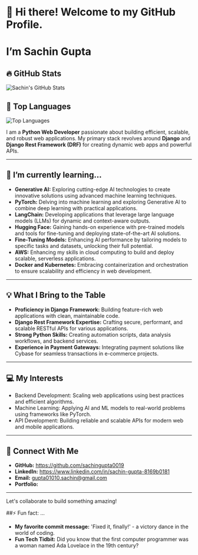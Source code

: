# 👋 Hi there! Welcome to my GitHub Profile. 
# I’m Sachin Gupta

## 🔥 GitHub Stats
![Sachin's GitHub Stats](https://github-readme-stats.vercel.app/api?username=shilpigupta&show_icons=true&theme=dark)

## 🧰 Top Languages
![Top Languages](https://github-readme-stats.vercel.app/api/top-langs/?username=shilpigupta&layout=compact&theme=dark)


I am a **Python Web Developer** passionate about building efficient, scalable, and robust web applications. My primary stack revolves around **Django** and **Django Rest Framework (DRF)** for creating dynamic web apps and powerful APIs.

---

## 🌱 I’m currently learning...
- **Generative AI:** Exploring cutting-edge AI technologies to create innovative solutions using advanced machine learning techniques.
- **PyTorch:** Delving into machine learning and exploring Generative AI to combine deep learning with practical applications.  
- **LangChain:** Developing applications that leverage large language models (LLMs) for dynamic and context-aware outputs.  
- **Hugging Face:** Gaining hands-on experience with pre-trained models and tools for fine-tuning and deploying state-of-the-art AI solutions.  
- **Fine-Tuning Models:** Enhancing AI performance by tailoring models to specific tasks and datasets, unlocking their full potential.  
- **AWS:** Enhancing my skills in cloud computing to build and deploy scalable, serverless applications.
- **Docker and Kubernetes:** Embracing containerization and orchestration to ensure scalability and efficiency in web development.


---

## 💡 What I Bring to the Table
- **Proficiency in Django Framework:** Building feature-rich web applications with clean, maintainable code.
- **Django Rest Framework Expertise:** Crafting secure, performant, and scalable RESTful APIs for various applications.
- **Strong Python Skills:** Creating automation scripts, data analysis workflows, and backend services.
- **Experience in Payment Gateways:** Integrating payment solutions like Cybase for seamless transactions in e-commerce projects.

---

## 💻 My Interests
- Backend Development: Scaling web applications using best practices and efficient algorithms.
- Machine Learning: Applying AI and ML models to real-world problems using frameworks like PyTorch.
- API Development: Building reliable and scalable APIs for modern web and mobile applications.

---

## 🔗 Connect With Me
- **GitHub:** https://github.com/sachingupta0019
- **LinkedIn:** https://www.linkedin.com/in/sachin-gupta-8169b0181
- **Email:** gupta01010.sachin@gmail.com
- **Portfolio:**
  
---


Let's collaborate to build something amazing!
  
##⚡ Fun fact: ...
- **My favorite commit message:** 'Fixed it, finally!' - a victory dance in the world of coding.
- **Fun Tech Tidbit:** Did you know that the first computer programmer was a woman named Ada Lovelace in the 19th century?
  



<!---
sachingupta0019/sachingupta0019 is a ✨ special ✨ repository because its `README.md` (this file) appears on your GitHub profile.
You can click the Preview link to take a look at your changes.
--->


